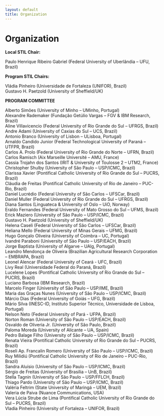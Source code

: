 ```yaml
---
layout: default
title: Organization
---
```


# Organization

__Local STIL Chair:__

Paulo Henrique Ribeiro Gabriel (Federal University of Uberlândia – UFU, Brazil)

__Program STIL Chairs:__

Vládia Pinheiro (Universidade de Fortaleza (UNIFOR), Brazil) <br>
Gustavo H. Paetzold (University of Sheffield/UK)

__PROGRAM COMMITTEE__

Alberto Simões (University of Minho – UMinho, Portugal) <br>
Alexandre Rademaker (Fundação Getúlio Vargas – FGV & IBM Research, Brazil) <br>
Aline Villavicencio (Federal University of Rio Grande do Sul – UFRGS, Brazil) <br>
Andre Adami (University of Caxias do Sul – UCS, Brazil) <br>
Antonio Branco (University of Lisbon – ULisboa, Portugal) <br>
Arnaldo Candido Junior (Federal Technological University of Paraná – UTFPR, Brazil) <br>
Carlos A. Prolo (Federal University of Rio Grande do Norte – UFRN, Brazil) <br>
Carlos Ramisch (Aix Marseille Université – AMU, France) <br>
Cassia Trojahn dos Santos (IRIT & University of Toulosse 2 – UTM2, France) <br>
Christopher Shulby (University of São Paulo – USP/ICMC, Brazil) <br>
Clarissa Xavier (Pontifical Catholic University of Rio Grande do Sul – PUCRS, Brazil) <br>
Cláudia de Freitas (Pontifical Catholic University of Rio de Janeiro – PUC-Rio, Brazil) <br>
Daniel Lucrédio (Federal University of São Carlos – UFSCar, Brazil) <br>
Daniel Muller (Federal University of Rio Grande do Sul – UFRGS, Brazil) <br>
Diana Santos (Linguateca & University of Oslo – UiO, Norway) <br>
Eraldo Fernandes (Federal University of Mato Grosso do Sul – UFMS, Brazil) <br>
Erick Maziero (University of São Paulo – USP/ICMC, Brazil) <br>
Gustavo H. Paetzold (University of Sheffield/UK) <br>
Helena Caseli (Federal University of São Carlos – UFSCar, Brazil) <br>
Heliana Mello (Federal University of Minas Gerais – UFMG, Brazil) <br>
Hugo Gonçalo Oliveira (University of Coimbra – UC, Portugal) <br>
Ivandré Paraboni (University of São Paulo – USP/EACH, Brazil) <br>
Jorge Baptista (University of Algarve – UAlg, Portugal) <br>
Leandro Mendonça de Oliveira (Brazilian Agricultural Research Corporation – EMBRAPA, Brazil) <br>
Leonel Alencar (Federal University of Ceará - UFC, Brazil) <br>
Livy Real (Universidade Federal do Paraná, Brazil) <br>
Lucelene Lopes (Pontifical Catholic University of Rio Grande do Sul – PUCRS, Brazil) <br>
Luciano Barbosa (IBM Research, Brazil) <br>
Marcelo Finger (University of São Paulo – USP/IME, Brazil) <br>
Maria das Graças Nunes (University of São Paulo – USP/ICMC, Brazil) <br>
Márcio Dias (Federal University of Goiás – UFG, Brazil) <br>
Mário Silva (INESC-ID, Instituto Superior Técnico, Universidade de Lisboa, Portugal) <br>
Nelson Neto (Federal University of Pará - UFPA, Brazil) <br>
Norton Roman (University of São Paulo – USP/EACH, Brazil) <br>
Osvaldo de Oliveria Jr. (University of São Paulo, Brazil) <br>
Paloma Moreda (University of Alicante – UA, Spain) <br>
Pedro Balage Filho (University of São Paulo – USP/ICMC, Brazil) <br>
Renata Vieira (Pontifical Catholic University of Rio Grande do Sul – PUCRS, Brazil) <br>
Roseli Ap. Francalin Romero (University of São Paulo – USP/ICMC, Brazil) <br>
Ruy Milidiú (Pontifical Catholic University of Rio de Janeiro – PUC-Rio, Brazil) <br>
Sandra Aluísio (University of São Paulo – USP/ICMC, Brazil) <br>
Sérgio de Freitas (University of Brasília – UnB, Brazil) <br>
Stella Tagnin (University of São Paulo – USP/FFLCH, Brazil) <br>
Thiago Pardo (University of São Paulo – USP/ICMC, Brazil) <br>
Valéria Feltrim (State University of Maringá – UEM, Brazil) <br>
Valeria de Paiva (Nuance Communications, USA) <br>
Vera Lúcia Strube de Lima (Pontifical Catholic University of Rio Grande do Sul – PUCRS, Brazil) <br>
Vladia Pinheiro (University of Fortaleza – UNIFOR, Brazil) <br>
